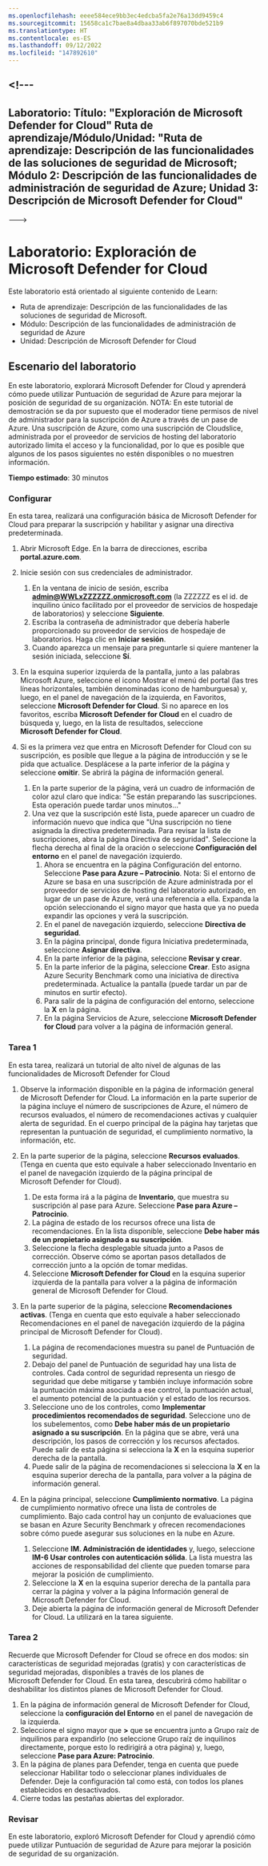 ```yaml
---
ms.openlocfilehash: eeee584ece9bb3ec4edcba5fa2e76a13dd9459c4
ms.sourcegitcommit: 15658ca1c7bae8a4dbaa33ab6f897070bde521b9
ms.translationtype: HT
ms.contentlocale: es-ES
ms.lasthandoff: 09/12/2022
ms.locfileid: "147892610"
---
```

<a name="---"></a><!---
---
Laboratorio: Título: "Exploración de Microsoft Defender for Cloud" Ruta de aprendizaje/Módulo/Unidad: "Ruta de aprendizaje: Descripción de las funcionalidades de las soluciones de seguridad de Microsoft; Módulo 2: Descripción de las funcionalidades de administración de seguridad de Azure; Unidad 3: Descripción de Microsoft Defender for Cloud"
---
--->

# <a name="lab-explore-microsoft-defender-for-cloud"></a>Laboratorio: Exploración de Microsoft Defender for Cloud

Este laboratorio está orientado al siguiente contenido de Learn:

- Ruta de aprendizaje: Descripción de las funcionalidades de las soluciones de seguridad de Microsoft.
- Módulo: Descripción de las funcionalidades de administración de seguridad de Azure
- Unidad: Descripción de Microsoft Defender for Cloud

## <a name="lab-scenario"></a>Escenario del laboratorio

En este laboratorio, explorará Microsoft Defender for Cloud y aprenderá cómo puede utilizar Puntuación de seguridad de Azure para mejorar la posición de seguridad de su organización.  NOTA: En este tutorial de demostración se da por supuesto que el moderador tiene permisos de nivel de administrador para la suscripción de Azure a través de un pase de Azure.  Una suscripción de Azure, como una suscripción de Cloudslice, administrada por el proveedor de servicios de hosting del laboratorio autorizado limita el acceso y la funcionalidad, por lo que es posible que algunos de los pasos siguientes no estén disponibles o no muestren información.

**Tiempo estimado**: 30 minutos

### <a name="setup"></a>Configurar

En esta tarea, realizará una configuración básica de Microsoft Defender for Cloud para preparar la suscripción y habilitar y asignar una directiva predeterminada.

1. Abrir Microsoft Edge. En la barra de direcciones, escriba **portal.azure.com**.

1. Inicie sesión con sus credenciales de administrador.
    1. En la ventana de inicio de sesión, escriba **admin@WWLxZZZZZZ.onmicrosoft.com** (la ZZZZZZ es el id. de inquilino único facilitado por el proveedor de servicios de hospedaje de laboratorios) y seleccione **Siguiente**.
    1. Escriba la contraseña de administrador que debería haberle proporcionado su proveedor de servicios de hospedaje de laboratorios. Haga clic en **Iniciar sesión**.
    1. Cuando aparezca un mensaje para preguntarle si quiere mantener la sesión iniciada, seleccione **Sí**.

1. En la esquina superior izquierda de la pantalla, junto a las palabras Microsoft Azure, seleccione el icono Mostrar el menú del portal (las tres líneas horizontales, también denominadas icono de hamburguesa) y, luego, en el panel de navegación de la izquierda, en Favoritos, seleccione **Microsoft Defender for Cloud**.  Si no aparece en los favoritos, escriba **Microsoft Defender for Cloud** en el cuadro de búsqueda y, luego, en la lista de resultados, seleccione **Microsoft Defender for Cloud**.

1. Si es la primera vez que entra en Microsoft Defender for Cloud con su suscripción, es posible que llegue a la página de introducción y se le pida que actualice.  Desplácese a la parte inferior de la página y seleccione **omitir**.  Se abrirá la página de información general.
    1. En la parte superior de la página, verá un cuadro de información de color azul claro que indica: "Se están preparando las suscripciones. Esta operación puede tardar unos minutos..."
    1. Una vez que la suscripción esté lista, puede aparecer un cuadro de información nuevo que indica que "Una suscripción no tiene asignada la directiva predeterminada. Para revisar la lista de suscripciones, abra la página Directiva de seguridad".  Seleccione la flecha derecha al final de la oración o seleccione **Configuración del entorno** en el panel de navegación izquierdo.
        1. Ahora se encuentra en la página Configuración del entorno. Seleccione **Pase para Azure – Patrocinio**.  Nota:  Si el entorno de Azure se basa en una suscripción de Azure administrada por el proveedor de servicios de hosting del laboratorio autorizado, en lugar de un pase de Azure, verá una referencia a ella. Expanda la opción seleccionando el signo mayor que hasta que ya no pueda expandir las opciones y verá la suscripción.
        1. En el panel de navegación izquierdo, seleccione **Directiva de seguridad**.
        1. En la página principal, donde figura Iniciativa predeterminada, seleccione **Asignar directiva**.
        1. En la parte inferior de la página, seleccione **Revisar y crear**.
        1. En la parte inferior de la página, seleccione **Crear**.  Esto asigna Azure Security Benchmark como una iniciativa de directiva predeterminada.  Actualice la pantalla (puede tardar un par de minutos en surtir efecto).
        1. Para salir de la página de configuración del entorno, seleccione la **X** en la página.  
        1. En la página Servicios de Azure, seleccione **Microsoft Defender for Cloud** para volver a la página de información general.

### <a name="task-1"></a>Tarea 1

En esta tarea, realizará un tutorial de alto nivel de algunas de las funcionalidades de Microsoft Defender for Cloud

1. Observe la información disponible en la página de información general de Microsoft Defender for Cloud.  La información en la parte superior de la página incluye el número de suscripciones de Azure, el número de recursos evaluados, el número de recomendaciones activas y cualquier alerta de seguridad.  En el cuerpo principal de la página hay tarjetas que representan la puntuación de seguridad, el cumplimiento normativo, la información, etc.

1. En la parte superior de la página, seleccione **Recursos evaluados**.  (Tenga en cuenta que esto equivale a haber seleccionado Inventario en el panel de navegación izquierdo de la página principal de Microsoft Defender for Cloud).
    1. De esta forma irá a la página de **Inventario**, que muestra su suscripción al pase para Azure.  Seleccione **Pase para Azure – Patrocinio**.
    1. La página de estado de los recursos ofrece una lista de recomendaciones.  En la lista disponible, seleccione **Debe haber más de un propietario asignado a su suscripción**.
    1. Seleccione la flecha desplegable situada junto a Pasos de corrección. Observe cómo se aportan pasos detallados de corrección junto a la opción de tomar medidas.  
    1. Seleccione **Microsoft Defender for Cloud** en la esquina superior izquierda de la pantalla para volver a la página de información general de Microsoft Defender for Cloud.

1. En la parte superior de la página, seleccione **Recomendaciones activas**.  (Tenga en cuenta que esto equivale a haber seleccionado Recomendaciones en el panel de navegación izquierdo de la página principal de Microsoft Defender for Cloud).
    1. La página de recomendaciones muestra su panel de Puntuación de seguridad.
    1. Debajo del panel de Puntuación de seguridad hay una lista de controles. Cada control de seguridad representa un riesgo de seguridad que debe mitigarse y también incluye información sobre la puntuación máxima asociada a ese control, la puntuación actual, el aumento potencial de la puntuación y el estado de los recursos.  
    1. Seleccione uno de los controles, como **Implementar procedimientos recomendados de seguridad**.  Seleccione uno de los subelementos, como **Debe haber más de un propietario asignado a su suscripción**.  En la página que se abre, verá una descripción, los pasos de corrección y los recursos afectados. Puede salir de esta página si selecciona la **X** en la esquina superior derecha de la pantalla.
    1. Puede salir de la página de recomendaciones si selecciona la **X** en la esquina superior derecha de la pantalla, para volver a la página de información general.

1. En la página principal, seleccione **Cumplimiento normativo**. La página de cumplimiento normativo ofrece una lista de controles de cumplimiento.  Bajo cada control hay un conjunto de evaluaciones que se basan en Azure Security Benchmark y ofrecen recomendaciones sobre cómo puede asegurar sus soluciones en la nube en Azure.
    1. Seleccione **IM. Administración de identidades** y, luego, seleccione **IM-6 Usar controles con autenticación sólida**.  La lista muestra las acciones de responsabilidad del cliente que pueden tomarse para mejorar la posición de cumplimiento.
    1. Seleccione la **X** en la esquina superior derecha de la pantalla para cerrar la página y volver a la página Información general de Microsoft Defender for Cloud.
    1. Deje abierta la página de información general de Microsoft Defender for Cloud. La utilizará en la tarea siguiente.

### <a name="task-2"></a>Tarea 2

Recuerde que Microsoft Defender for Cloud se ofrece en dos modos: sin características de seguridad mejoradas (gratis) y con características de seguridad mejoradas, disponibles a través de los planes de Microsoft Defender for Cloud. En esta tarea, descubrirá cómo habilitar o deshabilitar los distintos planes de Microsoft Defender for Cloud.

1. En la página de información general de Microsoft Defender for Cloud, seleccione la **configuración del Entorno** en el panel de navegación de la izquierda.
1. Seleccione el signo mayor que **>** que se encuentra junto a Grupo raíz de inquilinos para expandirlo (no seleccione Grupo raíz de inquilinos directamente, porque esto lo redirigirá a otra página) y, luego, seleccione **Pase para Azure: Patrocinio**.
1. En la página de planes para Defender, tenga en cuenta que puede seleccionar Habilitar todo o seleccionar planes individuales de Defender. Deje la configuración tal como está, con todos los planes establecidos en desactivados.
1. Cierre todas las pestañas abiertas del explorador.

### <a name="review"></a>Revisar

En este laboratorio, exploró Microsoft Defender for Cloud y aprendió cómo puede utilizar Puntuación de seguridad de Azure para mejorar la posición de seguridad de su organización.
